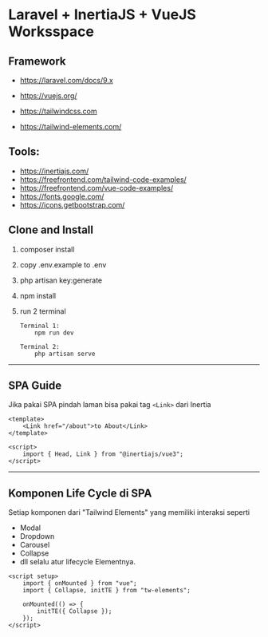 # Laravel + InertiaJS + VueJS Worksspace


## Framework
- https://laravel.com/docs/9.x

- https://vuejs.org/
- https://tailwindcss.com
- https://tailwind-elements.com/

## Tools:
- https://inertiajs.com/
- https://freefrontend.com/tailwind-code-examples/
- https://freefrontend.com/vue-code-examples/
- https://fonts.google.com/
- https://icons.getbootstrap.com/

## Clone and Install

1. composer install

2. copy .env.example to .env

3. php artisan key:generate

4. npm install

5. run 2 terminal

    ```
    Terminal 1:
        npm run dev

    Terminal 2:
        php artisan serve

    ```

<hr>

## SPA Guide

Jika pakai SPA pindah laman bisa pakai tag `<Link>` dari Inertia

```vue
<template>
    <Link href="/about">to About</Link>
</template>

<script>
    import { Head, Link } from "@inertiajs/vue3";
</script>
```

<hr>

## Komponen Life Cycle di SPA

Setiap komponen dari "Tailwind Elements" yang memiliki interaksi seperti

-   Modal
-   Dropdown
-   Carousel
-   Collapse
-   dll
    selalu atur lifecycle Elementnya.

```vue
<script setup>
    import { onMounted } from "vue";
    import { Collapse, initTE } from "tw-elements";

    onMounted(() => {
        initTE({ Collapse });
    });
</script>
```
